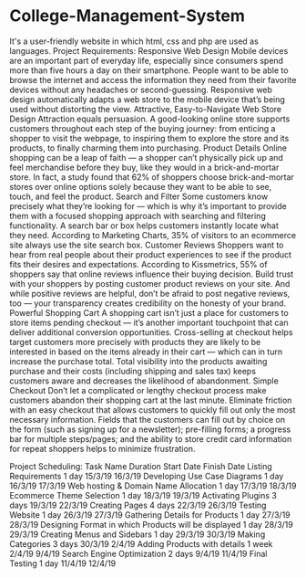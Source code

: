 # College-Management-System
It's a user-friendly website in which html, css and php are used as languages.
Project Requirements:
Responsive Web Design
Mobile devices are an important part of everyday life, especially since consumers spend more than five hours a day on their smartphone. People want to be able to browse the internet and access the information they need from their favorite devices without any headaches or second-guessing. Responsive web design automatically adapts a web store to the mobile device that’s being used without distorting the view.
Attractive, Easy-to-Navigate Web Store Design
Attraction equals persuasion. A good-looking online store supports customers throughout each step of the buying journey: from enticing a shopper to visit the webpage, to inspiring them to explore the store and its products, to finally charming them into purchasing.
Product Details
Online shopping can be a leap of faith — a shopper can’t physically pick up and feel merchandise before they buy, like they would in a brick-and-mortar store. In fact, a study found that 62% of shoppers choose brick-and-mortar stores over online options solely because they want to be able to see, touch, and feel the product.
Search and Filter
Some customers know precisely what they’re looking for — which is why it’s important to provide them with a focused shopping approach with searching and filtering functionality. A search bar or box helps customers instantly locate what they need. According to Marketing Charts, 35% of visitors to an ecommerce site always use the site search box.
Customer Reviews
Shoppers want to hear from real people about their product experiences to see if the product fits their desires and expectations. According to Kissmetrics, 55% of shoppers say that online reviews influence their buying decision. Build trust with your shoppers by posting customer product reviews on your site. And while positive reviews are helpful, don’t be afraid to post negative reviews, too — your transparency creates credibility on the honesty of your brand.
Powerful Shopping Cart
A shopping cart isn’t just a place for customers to store items pending checkout — it’s another important touchpoint that can deliver additional conversion opportunities. Cross-selling at checkout helps target customers more precisely with products they are likely to be interested in based on the items already in their cart — which can in turn increase the purchase total.
Total visibility into the products awaiting purchase and their costs (including shipping and sales tax) keeps customers aware and decreases the likelihood of abandonment.
Simple Checkout
Don’t let a complicated or lengthy checkout process make customers abandon their shopping cart at the last minute. Eliminate friction with an easy checkout that allows customers to quickly fill out only the most necessary information. Fields that the customers can fill out by choice on the form (such as signing up for a newsletter); pre-filling forms; a progress bar for multiple steps/pages; and the ability to store credit card information for repeat shoppers helps to minimize frustration.


Project Scheduling:
Task Name	Duration	Start Date	Finish Date
Listing Requirements	1 day	15/3/19	16/3/19
Developing Use Case Diagrams	1 day	16/3/19	17/3/19
Web hosting & Domain Name Allocation	1 day	17/3/19	18/3/19
Ecommerce Theme Selection	1 day	18/3/19	19/3/19
Activating Plugins	3 days	19/3/19	22/3/19
Creating Pages	4 days	22/3/19	26/3/19
Testing Website	1 day	26/3/19	27/3/19
Gathering Details for Products	1 day	27/3/19	28/3/19
Designing Format in which Products will be displayed	1 day	28/3/19	29/3/19
Creating Menus and Sidebars	1 day	29/3/19	30/3/19
Making Categories	3 days	30/3/19	2/4/19
Adding Products with details	1 week	2/4/19	9/4/19
Search Engine Optimization	2 days	9/4/19	11/4/19
Final Testing	1 day	11/4/19	12/4/19


 
 

